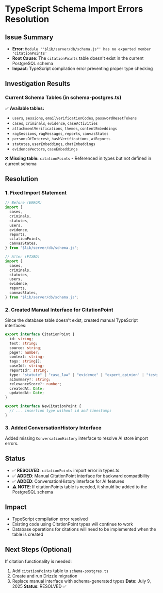 # TypeScript Schema Import Errors Resolution

## Issue Summary

- **Error**: `Module '"$lib/server/db/schema.js"' has no exported member 'citationPoints'`
- **Root Cause**: The `citationPoints` table doesn't exist in the current PostgreSQL schema
- **Impact**: TypeScript compilation error preventing proper type checking

## Investigation Results

### Current Schema Tables (in schema-postgres.ts)

✅ **Available tables:**

- `users`, `sessions`, `emailVerificationCodes`, `passwordResetTokens`
- `cases`, `criminals`, `evidence`, `caseActivities`
- `attachmentVerifications`, `themes`, `contentEmbeddings`
- `ragSessions`, `ragMessages`, `reports`, `canvasStates`
- `personsOfInterest`, `hashVerifications`, `aiReports`
- `statutes`, `userEmbeddings`, `chatEmbeddings`
- `evidenceVectors`, `caseEmbeddings`

❌ **Missing table:**
`citationPoints` - Referenced in types but not defined in current schema

## Resolution

### 1. Fixed Import Statement

```typescript
// Before (ERROR)
import {
  cases,
  criminals,
  statutes,
  users,
  evidence,
  reports,
  citationPoints,
  canvasStates,
} from "$lib/server/db/schema.js";

// After (FIXED)
import {
  cases,
  criminals,
  statutes,
  users,
  evidence,
  reports,
  canvasStates,
} from "$lib/server/db/schema.js";
```

### 2. Created Manual Interface for CitationPoint

Since the database table doesn't exist, created manual TypeScript interfaces:

```typescript
export interface CitationPoint {
  id: string;
  text: string;
  source: string;
  page?: number;
  context: string;
  tags: string[];
  caseId?: string;
  reportId?: string;
  type: "statute" | "case_law" | "evidence" | "expert_opinion" | "testimony";
  aiSummary?: string;
  relevanceScore?: number;
  createdAt: Date;
  updatedAt: Date;
}

export interface NewCitationPoint {
  // ... insertion type without id and timestamps
}
```

### 3. Added ConversationHistory Interface

Added missing `ConversationHistory` interface to resolve AI store import errors.

## Status

- ✅ **RESOLVED**: `citationPoints` import error in types.ts
- ✅ **ADDED**: Manual CitationPoint interface for backward compatibility
- ✅ **ADDED**: ConversationHistory interface for AI features
- ⚠️ **NOTE**: If citationPoints table is needed, it should be added to the PostgreSQL schema

## Impact

- TypeScript compilation error resolved
- Existing code using CitationPoint types will continue to work
- Database operations for citations will need to be implemented when the table is created

## Next Steps (Optional)

If citation functionality is needed:

1. Add `citationPoints` table to `schema-postgres.ts`
2. Create and run Drizzle migration
3. Replace manual interface with schema-generated types
   **Date**: July 9, 2025
   **Status**: RESOLVED ✅
